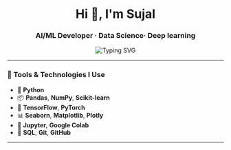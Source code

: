 <h1 align="center">Hi 👋, I'm Sujal</h1>
<h3 align="center">AI/ML Developer · Data Science· Deep learning</h3>

<p align="center">
  <img src="https://readme-typing-svg.herokuapp.com?font=Fira+Code&size=20&pause=1000&color=7E14DB&center=true&vCenter=true&width=440&lines=Turning+data+into+decisions.;Building+intelligent+models.;Learning+every+day.🚀" alt="Typing SVG" />
</p>

---

### 💼 Tools & Technologies I Use
- 🐍 **Python**  
- 📦 **Pandas**, **NumPy**, **Scikit-learn**  
- 🧠 **TensorFlow**, **PyTorch**  
- 📊 **Seaborn**, **Matplotlib**, **Plotly**  
- 📓 **Jupyter**, **Google Colab**  
- 💾 **SQL**, **Git**, **GitHub**

---
